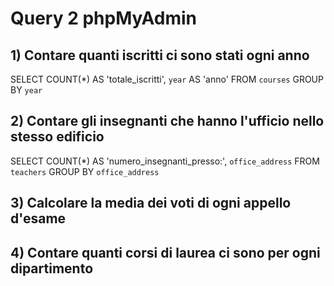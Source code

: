 # Query 2 phpMyAdmin

## 1) Contare quanti iscritti ci sono stati ogni anno
SELECT COUNT(*) AS 'totale_iscritti', `year` AS 'anno'
FROM `courses`
GROUP BY `year`

## 2) Contare gli insegnanti che hanno l'ufficio nello stesso edificio
SELECT COUNT(*) AS 'numero_insegnanti_presso:', `office_address`
FROM `teachers`
GROUP BY `office_address`

## 3) Calcolare la media dei voti di ogni appello d'esame

## 4) Contare quanti corsi di laurea ci sono per ogni dipartimento